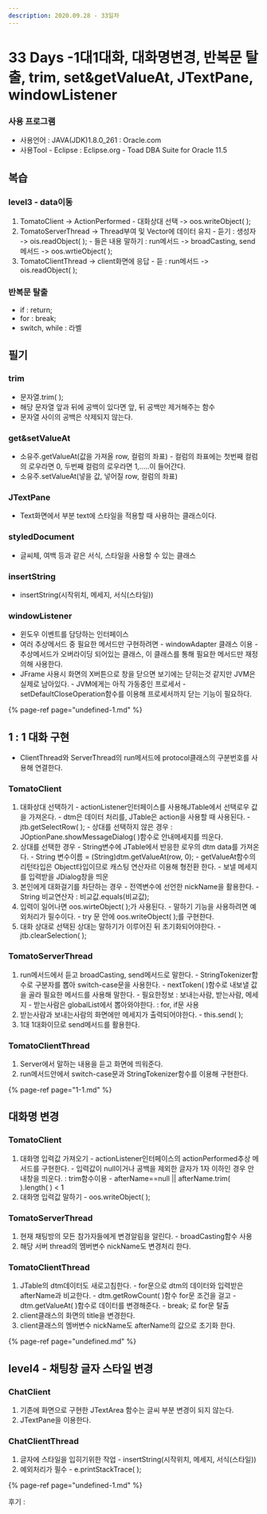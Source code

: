 ```yaml
---
description: 2020.09.28 - 33일차
---
```


# 33 Days -1대1대화, 대화명변경, 반복문 탈출, trim, set&getValueAt, JTextPane, windowListener

### 사용 프로그램

* 사용언어 : JAVA\(JDK\)1.8.0\_261 : Oracle.com
* 사용Tool  - Eclipse : Eclipse.org - Toad DBA Suite for Oracle 11.5

## 복습

### level3 - data이동

1. TomatoClient -&gt; ActionPerformed  - 대화상대 선택 -&gt; oos.writeObject\( \);
2. TomatoServerThread -&gt; Thread부여 및 Vector에 데이터 유지 - 듣기 : 생성자 -&gt; ois.readObject\( \); - 들은 내용 말하기 : run메서드 -&gt;  broadCasting, send 메서드 -&gt; oos.wrtieObject\( \);
3. TomatoClientThread -&gt; client화면에 응답 - 듣 : run메서드 -&gt; ois.readObject\( \);

### 반복문 탈출

* if : return;
* for : break;
* switch, while : 라벨

## 필기

### trim

* 문자열.trim\( \);
* 해당 문자열 앞과 뒤에 공백이 있다면 앞, 뒤 공백만 제거해주는 함수
* 문자열 사이의 공백은 삭제되지 않는다.

### get&setValueAt

* 소유주.getValueAt\(값을 가져올 row, 컬럼의 좌표\) - 컬럼의 좌표에는 첫번째 컬럼의 로우라면 0, 두번째 컬럼의 로우라면 1,.....이 들어간다.
* 소유주.setValueAt\(넣을 값, 넣어질 row, 컬럼의 좌표\)

### JTextPane

* Text화면에서 부분 text에 스타일을 적용할 때 사용하는 클래스이다.

### styledDocument

* 글씨체, 여백 등과 같은 서식, 스타일을 사용할 수 있는 클래스

### insertString

* insertString\(시작위치, 메세지, 서식\(스타일\)\)

### windowListener

* 윈도우 이벤트를 담당하는 인터페이스
* 여러 추상메서드 중 필요한 메서드만 구현하려면 - windowAdapter 클래스 이용 - 추상메서드가 오버라이딩 되어있는 클래스, 이 클래스를 통해 필요한 메서드만 재정의해 사용한다.
* JFrame 사용시 화면의 X버튼으로 창을 닫으면 보기에는 닫히는것 같지만 JVM은 실제로 남아있다. - JVM에게는 아직 가동중인 프로세서 - setDefaultCloseOperation함수를 이용해 프로세서까지 닫는 기능이 필요하다.

{% page-ref page="undefined-1.md" %}

## 1 : 1 대화 구현

* ClientThread와 ServerThread의 run메서드에 protocol클래스의 구분번호를 사용해 연결한다.

### TomatoClient

1. 대화상대 선택하기  - actionListener인터페이스를 사용해JTable에서 선택로우 값을 가져온다. - dtm은 데이터 처리를, JTable은 action을 사용할 때 사용된다. - jtb.getSelectRow\( \); - 상대를 선택하지 않은 경우 : JOptionPane.showMessageDialog\( \)함수로 안내메세지를 띄운다.
2. 상대를 선택한 경우 - String변수에 JTable에서 반응한 로우의 dtm data를 가져온다. - String 변수이름 = \(String\)dtm.getValueAt\(row, 0\); - getValueAt함수의 리턴타입은 Object타입이므로 캐스팅 연산자르 이용해 형전환 한다. - 보낼 메세지를 입력받을 JDialog창을 띄운
3. 본인에게 대화걸기를 차단하는 경우 - 전역변수에 선언한 nickName을 활용한다. - String  비교연산자 : 비교값.equals\(비교값\);
4. 입력이 일어나면 oos.wirteObject\( \);가 사용된다. - 말하기 기능을 사용하려면 예외처리가 필수이다. - try 문 안에 oos.writeObject\( \);를 구현한다.
5. 대화 상대로 선택된 상대는 말하기가 이루어진 뒤 초기화되어야한다. - jtb.clearSelection\( \);

### TomatoServerThread

1. run메서드에서 듣고 broadCasting, send메서드로 말한다. - StringTokenizer함수로 구분자를 뽑아 switch-case문을 사용한다. - nextToken\( \)함수로 내보낼 값을 골라 필요한 메서드를 사용해 말한다. - 필요한정보 : 보내는사람, 받는사람, 메세지 - 받는사람은 globalList에서 뽑아와야한다. : for, if문 사용
2. 받는사람과 보내는사람의 화면에만 메세지가 출력되어야한다. - this.send\( \);
3. 1대 1대화이므로 send메서드를 활용한다.

### TomatoClientThread

1. Server에서 말하는 내용을 듣고 화면에 띄워준다.
2. run메서드안에서 switch-case문과 StringTokenizer함수를 이용해 구현한다.

{% page-ref page="1-1.md" %}

## 대화명 변경

### TomatoClient

1. 대화명 입력값 가져오기 - actionListener인터페이스의 actionPerformed추상 메서드를 구현한다. - 입력값이 null이거나 공백을 제외한 글자가 1자 이하인 경우 안내창을 띄운다. : trim함수이용 - afterName==null \|\| afterName.trim\( \).length\( \) &lt; 1
2. 대화명 입력값 말하기 - oos.writeObject\( \);

### TomatoServerThread

1. 현재 채팅방의 모든 참가자들에게 변경알림을 알린다. - broadCasting함수 사용
2. 해당 서버 thread의 멤버변수 nickName도 변경처리 한다.

### TomatoClientThread

1. JTable의 dtm데이터도 새로고침한다. - for문으로 dtm의 데이터와 입력받은 afterName과 비교한다. - dtm.getRowCount\( \)함수 for문 조건을 걸고 - dtm.getValueAt\( \)함수로 데이터를 변경해준다. - break; 로 for문 탈출
2. client클래스의 화면의 title을 변경한다.
3. client클래스의 멤버변수 nickName도 afterName의 값으로 초기화 한다. 

{% page-ref page="undefined.md" %}

## level4 - 채팅창 글자 스타일 변경

### ChatClient

1.  기존에 화면으로 구현한 JTextArea 함수는 글씨 부분 변경이 되지 않는다. 
2. JTextPane을 이용한다.

### ChatClientThread

1. 글자에 스타일을 입히기위한 작업 - insertString\(시작위치, 메세지, 서식\(스타일\)\)
2. 예외처리가 필수 - e.printStackTrace\( \);

{% page-ref page="undefined-1.md" %}

후기 : 

